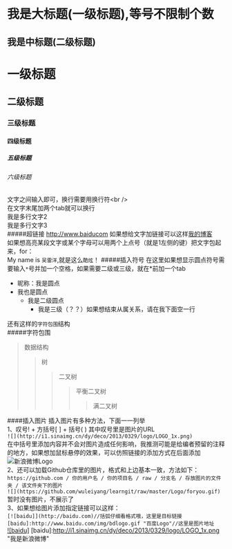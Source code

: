 我是大标题(一级标题),等号不限制个数
====
我是中标题(二级标题)
-----
# 一级标题
## 二级标题
### 三级标题
#### 四级标题
##### 五级标题
###### 六级标题

文字之间输入即可，换行需要用换行符\<br /> <br />
在文字末尾加两个tab就可以换行   
我是多行文字2   
我是多行文字3  
#####超链接
http://www.baiducom
如果想给文字加链接可以这样[我的博客](http://www.wuleiyang.com "我是提示的文字")    
如果想高亮某段文字或某个字母可以用两个上点号（就是1左侧的键）把文字包起来，for：    
My name is `吴雷洋`,就是这么`酷炫`！
#####插入符号
在这里如果想显示圆点符号需要输入`*`号并加一个空格，如果需要二级或三级，就在*前加一个tab
* 昵称：我是圆点
* 我也是圆点
  * 我是二级圆点
    * 我是三级（？？）如果想结束从属关系，请在我下面空一行

还有这样的`字符包围`结构    
#####字符包围   
>数据结构   
>>树    
>>>二叉树   
>>>>平衡二叉树    
>>>>>满二叉树  

####插入图片
插入图片有多种方法，下面一一列举    
1、叹号! + 方括号[ ] + 括号( ) 其中叹号里是图片的URL    
  `![](http://i1.sinaimg.cn/dy/deco/2013/0329/logo/LOGO_1x.png)`    
  在中括号里添加内容并不会对图片造成任何影响，我推测可能是给编者预留的注释的地方，如果想加鼠标悬停的效果，可以仿照链接的添加方式在后面添加    
  ![新浪微博Logo](http://i1.sinaimg.cn/dy/deco/2013/0329/logo/LOGO_1x.png "我是新浪微博")  
2、还可以加载Github仓库里的图片，格式和上边基本一致，方法如下：  
  `https://github.com / 你的用户名 / 你的项目名 / raw / 分支名 / 存放图片的文件夹 / 该文件夹下的图片`  
  `![](https://github.com/wuleiyang/learngit/raw/master/Logo/foryou.gif)`  
  暂时没有图片，不展示了  
 3、如果想给图片添加指定链接可以这样：  
`[![baidu]](http://baidu.com)//括弧仔细看格式哦，这里是目标链接`  
`[baidu]:http://www.baidu.com/img/bdlogo.gif "百度Logo"//这里是图片地址`  
[![baidu]](http://baidu.com/)
[baidu]:http://i1.sinaimg.cn/dy/deco/2013/0329/logo/LOGO_1x.png "我是新浪微博"  
 
